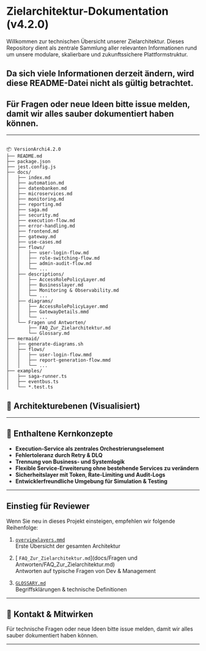 # Zielarchitektur-Dokumentation (v4.2.0)

Willkommen zur technischen Übersicht unserer Zielarchitektur. Dieses Repository dient als zentrale Sammlung aller relevanten Informationen rund um unsere modulare, skalierbare und zukunftssichere Plattformstruktur.


## Da sich viele Informationen derzeit ändern, wird diese README-Datei nicht als gültig betrachtet.


## Für Fragen oder neue Ideen bitte issue melden, damit wir alles sauber dokumentiert haben können.

---

<pre><code>
📦 VersionArchi4.2.0
├── README.md
├── package.json
├── jest.config.js
├── docs/
│   ├── index.md
│   ├── automation.md
│   ├── datenbanken.md
│   ├── microservices.md
│   ├── monitoring.md
│   ├── reporting.md
│   ├── saga.md
│   ├── security.md
│   ├── execution-flow.md
│   ├── error-handling.md
│   ├── frontend.md
│   ├── gateway.md
│   ├── use-cases.md
│   ├── flows/
│   │   ├── user-login-flow.md
│   │   ├── role-switching-flow.md
│   │   ├── admin-audit-flow.md
│   │   └── ...
│   ├── descriptions/
│   │   ├── AccessRolePolicyLayer.md
│   │   ├── Businesslayer.md
│   │   ├── Monitoring & Observability.md
│   │   └── ...
│   ├── diagrams/
│   │   ├── AccessRolePolicyLayer.mmd
│   │   ├── GatewayDetails.mmd
│   │   └── ...
│   └── Fragen und Antworten/
│       ├── FAQ_Zur_Zielarchitektur.md
│       └── Glossary.md
├── mermaid/
│   ├── generate-diagrams.sh
│   ├── flows/
│   │   ├── user-login-flow.mmd
│   │   ├── report-generation-flow.mmd
│   │   └── ...
├── examples/
│   ├── saga-runner.ts
│   ├── eventbus.ts
│   └── *.test.ts
</code></pre>


## 📐 Architekturebenen (Visualisiert)

---

## 🧩 Enthaltene Kernkonzepte

- **Execution-Service als zentrales Orchestrierungselement**
- **Fehlertoleranz durch Retry & DLQ**
- **Trennung von Business- und Systemlogik**
- **Flexible Service-Erweiterung ohne bestehende Services zu verändern**
- **Sicherheitslayer mit Token, Rate-Limiting und Audit-Logs**
- **Entwicklerfreundliche Umgebung für Simulation & Testing**

---

##  Einstieg für Reviewer

Wenn Sie neu in dieses Projekt einsteigen, empfehlen wir folgende Reihenfolge:

1. [ `overviewlayers.mmd`](./mermaid/overviewlayers.mmd)  
   Erste Übersicht der gesamten Architektur

2. [ `FAQ_Zur_Zielarchitektur.md`](docs/Fragen und Antworten/FAQ_Zur_Zielarchitektur.md)  
   Antworten auf typische Fragen von Dev & Management

3. [ `GLOSSARY.md`](./docs/Fragen%20und%20Antworten/Glossary.md)  
   Begriffsklärungen & technische Definitionen

---

## 🤝 Kontakt & Mitwirken

Für technische Fragen oder neue Ideen bitte issue melden, damit wir alles sauber dokumentiert haben können.

---
